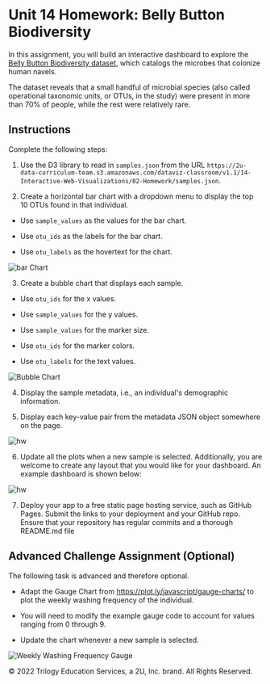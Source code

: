 # Unit 14 Homework: Belly Button Biodiversity

In this assignment, you will build an interactive dashboard to explore the [Belly Button Biodiversity dataset](http://robdunnlab.com/projects/belly-button-biodiversity/), which catalogs the microbes that colonize human navels.

The dataset reveals that a small handful of microbial species (also called operational taxonomic units, or OTUs, in the study) were present in more than 70% of people, while the rest were relatively rare.

## Instructions

Complete the following steps:

1. Use the D3 library to read in `samples.json` from the URL `https://2u-data-curriculum-team.s3.amazonaws.com/dataviz-classroom/v1.1/14-Interactive-Web-Visualizations/02-Homework/samples.json`.

2. Create a horizontal bar chart with a dropdown menu to display the top 10 OTUs found in that individual.

  * Use `sample_values` as the values for the bar chart.

  * Use `otu_ids` as the labels for the bar chart.

  * Use `otu_labels` as the hovertext for the chart.

  ![bar Chart](../UBHM-VIRT-DATA-PT-05-2022-U-LOL/14-Interactive-Web-Visualizations/Home%20Work/Instructions/Images/hw01.png)

3. Create a bubble chart that displays each sample.

  * Use `otu_ids` for the x values.

  * Use `sample_values` for the y values.

  * Use `sample_values` for the marker size.

  * Use `otu_ids` for the marker colors.

  * Use `otu_labels` for the text values.

![Bubble Chart](../UBHM-VIRT-DATA-PT-05-2022-U-LOL/14-Interactive-Web-Visualizations/Home%20Work/Instructions/Images/bubble_chart.png)

4. Display the sample metadata, i.e., an individual's demographic information.

5. Display each key-value pair from the metadata JSON object somewhere on the page.

![hw](../UBHM-VIRT-DATA-PT-05-2022-U-LOL/14-Interactive-Web-Visualizations/Home%20Work/Instructions/Images/hw03.png)

6. Update all the plots when a new sample is selected. Additionally, you are welcome to create any layout that you would like for your dashboard. An example dashboard is shown below:

![hw](../UBHM-VIRT-DATA-PT-05-2022-U-LOL/14-Interactive-Web-Visualizations/Home%20Work/Instructions/Images/hw02.png)

7. Deploy your app to a free static page hosting service, such as GitHub Pages. Submit the links to your deployment and your GitHub repo. Ensure that your repository has regular commits and a thorough README.md file

## Advanced Challenge Assignment (Optional)

The following task is advanced and therefore optional.

* Adapt the Gauge Chart from <https://plot.ly/javascript/gauge-charts/> to plot the weekly washing frequency of the individual.

* You will need to modify the example gauge code to account for values ranging from 0 through 9.

* Update the chart whenever a new sample is selected.

![Weekly Washing Frequency Gauge](../UBHM-VIRT-DATA-PT-05-2022-U-LOL/14-Interactive-Web-Visualizations/Home%20Work/Instructions/Images/gauge.png)

© 2022 Trilogy Education Services, a 2U, Inc. brand. All Rights Reserved.
